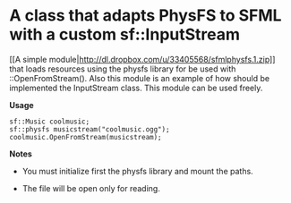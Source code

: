 # A class that adapts PhysFS to SFML with a custom sf::InputStream

[[A simple module|http://dl.dropbox.com/u/33405568/sfmlphysfs.1.zip]] that loads resources using the physfs library for be used with ::OpenFromStream(). Also this module is an example of how should be implemented the InputStream class. This module can be used freely.

**Usage**

```
sf::Music coolmusic;
sf::physfs musicstream("coolmusic.ogg");
coolmusic.OpenFromStream(musicstream);
```

**Notes**

* You must initialize first the physfs library and mount the paths.

* The file will be open only for reading.